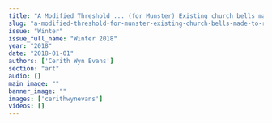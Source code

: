 ```yaml
---
title: "A Modified Threshold ... (for Munster) Existing church bells made to ring at a (slightly) higher pitch"
slug: "a-modified-threshold-for-munster-existing-church-bells-made-to-ring-at-a-slightly-higher-pitch"
issue: "Winter"
issue_full_name: "Winter 2018"
year: "2018"
date: "2018-01-01"
authors: ['Cerith Wyn Evans']
section: "art"
audio: []
main_image: ""
banner_image: ""
images: ['cerithwynevans']
videos: []
---
```

